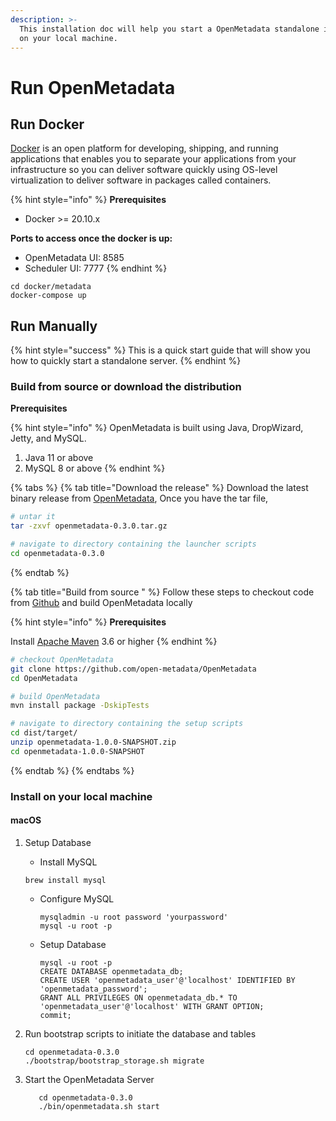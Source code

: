 ```yaml
---
description: >-
  This installation doc will help you start a OpenMetadata standalone instance
  on your local machine.
---
```


# Run OpenMetadata

## Run Docker

[Docker](https://docs.docker.com/get-started/overview/) is an open platform for developing, shipping, and running applications that enables you to separate your applications from your infrastructure so you can deliver software quickly using OS-level virtualization to deliver software in packages called containers.

{% hint style="info" %}
**Prerequisites**

* Docker &gt;= 20.10.x

**Ports to access once the docker is up:**

* OpenMetadata UI: 8585
* Scheduler UI: 7777
{% endhint %}

```text
cd docker/metadata
docker-compose up
```

## Run Manually

{% hint style="success" %}
This is a quick start guide that will show you how to quickly start a standalone server.
{% endhint %}

### Build from source or download the distribution

**Prerequisites**

{% hint style="info" %}
OpenMetadata is built using Java, DropWizard, Jetty, and MySQL.

1. Java 11 or above
2. MySQL 8 or above
{% endhint %}

{% tabs %}
{% tab title="Download the release" %}
Download the latest binary release from [OpenMetadata](https://open-metadata.org/download/), Once you have the tar file,

```bash
# untar it
tar -zxvf openmetadata-0.3.0.tar.gz

# navigate to directory containing the launcher scripts
cd openmetadata-0.3.0
```
{% endtab %}

{% tab title="Build from source " %}
Follow these steps to checkout code from [Github](https://github.com/open-metadata/OpenMetadata) and build OpenMetadata locally

{% hint style="info" %}
**Prerequisites**

Install [Apache Maven](https://maven.apache.org/install.html) 3.6 or higher
{% endhint %}

```bash
# checkout OpenMetadata
git clone https://github.com/open-metadata/OpenMetadata
cd OpenMetadata

# build OpenMetadata
mvn install package -DskipTests

# navigate to directory containing the setup scripts
cd dist/target/
unzip openmetadata-1.0.0-SNAPSHOT.zip
cd openmetadata-1.0.0-SNAPSHOT
```
{% endtab %}
{% endtabs %}

### Install on your local machine

#### macOS

1. Setup Database

   * Install MySQL

   ```text
   brew install mysql
   ```

   * Configure MySQL

     ```text
     mysqladmin -u root password 'yourpassword'
     mysql -u root -p
     ```

   * Setup Database

     ```text
     mysql -u root -p
     CREATE DATABASE openmetadata_db;
     CREATE USER 'openmetadata_user'@'localhost' IDENTIFIED BY 'openmetadata_password';
     GRANT ALL PRIVILEGES ON openmetadata_db.* TO 'openmetadata_user'@'localhost' WITH GRANT OPTION;
     commit;
     ```

2. Run bootstrap scripts to initiate the database and tables

   ```text
   cd openmetadata-0.3.0
   ./bootstrap/bootstrap_storage.sh migrate
   ```

3. Start the OpenMetadata Server

   ```text
      cd openmetadata-0.3.0 
      ./bin/openmetadata.sh start
   ```

